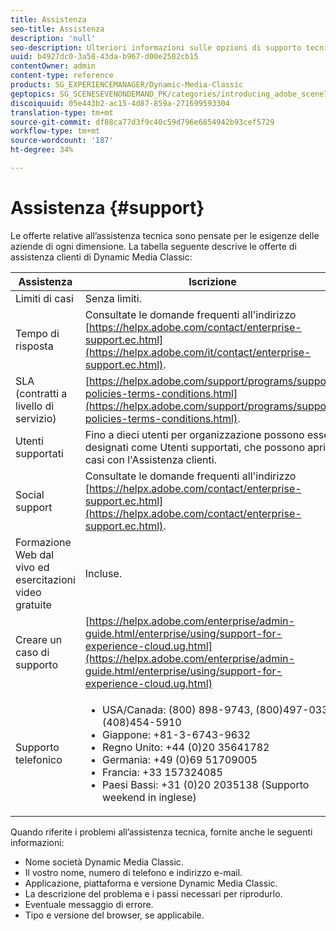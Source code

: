```yaml
---
title: Assistenza
seo-title: Assistenza
description: 'null'
seo-description: Ulteriori informazioni sulle opzioni di supporto tecnico.
uuid: b4927dc0-3a58-43da-b967-d00e2582cb15
contentOwner: admin
content-type: reference
products: SG_EXPERIENCEMANAGER/Dynamic-Media-Classic
geptopics: SG_SCENESEVENONDEMAND_PK/categories/introducing_adobe_scene7
discoiquuid: 05e443b2-ac15-4d87-859a-271699593304
translation-type: tm+mt
source-git-commit: df88ca77d3f9c40c59d796e6854942b93cef5729
workflow-type: tm+mt
source-wordcount: '187'
ht-degree: 34%

---
```



# Assistenza {#support}

Le offerte relative all’assistenza tecnica sono pensate per le esigenze delle aziende di ogni dimensione. La tabella seguente descrive le offerte di assistenza clienti di Dynamic Media Classic:

| Assistenza | Iscrizione |
|--- |--- |
| Limiti di casi | Senza limiti. |
| Tempo di risposta | Consultate le domande frequenti all&#39;indirizzo [https://helpx.adobe.com/contact/enterprise-support.ec.html](https://helpx.adobe.com/it/contact/enterprise-support.ec.html). |
| SLA (contratti a livello di servizio) | [https://helpx.adobe.com/support/programs/support-policies-terms-conditions.html](https://helpx.adobe.com/support/programs/support-policies-terms-conditions.html). |
| Utenti supportati | Fino a dieci utenti per organizzazione possono essere designati come Utenti supportati, che possono aprire casi con l&#39;Assistenza clienti. |
| Social support | Consultate le domande frequenti all&#39;indirizzo [https://helpx.adobe.com/contact/enterprise-support.ec.html](https://helpx.adobe.com/contact/enterprise-support.ec.html). |
| Formazione Web dal vivo ed esercitazioni video gratuite | Incluse. |
| Creare un caso di supporto | [https://helpx.adobe.com/enterprise/admin-guide.html/enterprise/using/support-for-experience-cloud.ug.html](https://helpx.adobe.com/enterprise/admin-guide.html/enterprise/using/support-for-experience-cloud.ug.html) |
| Supporto telefonico | <ul><li>USA/Canada: (800) 898-9743, (800)497-033, (408)454-5910 </li> <li>Giappone: +81-3-6743-9632 </li><li>Regno Unito: +44 (0)20 35641782</li><li>Germania: +49 (0)69 51709005</li><li>Francia: +33 157324085</li><li>Paesi Bassi: +31 (0)20 2035138 (Supporto weekend in inglese)</li></ul> |

Quando riferite i problemi all’assistenza tecnica, fornite anche le seguenti informazioni:

* Nome società Dynamic Media Classic.
* Il vostro nome, numero di telefono e indirizzo e-mail.
* Applicazione, piattaforma e versione Dynamic Media Classic.
* La descrizione del problema e i passi necessari per riprodurlo.
* Eventuale messaggio di errore.
* Tipo e versione del browser, se applicabile.

